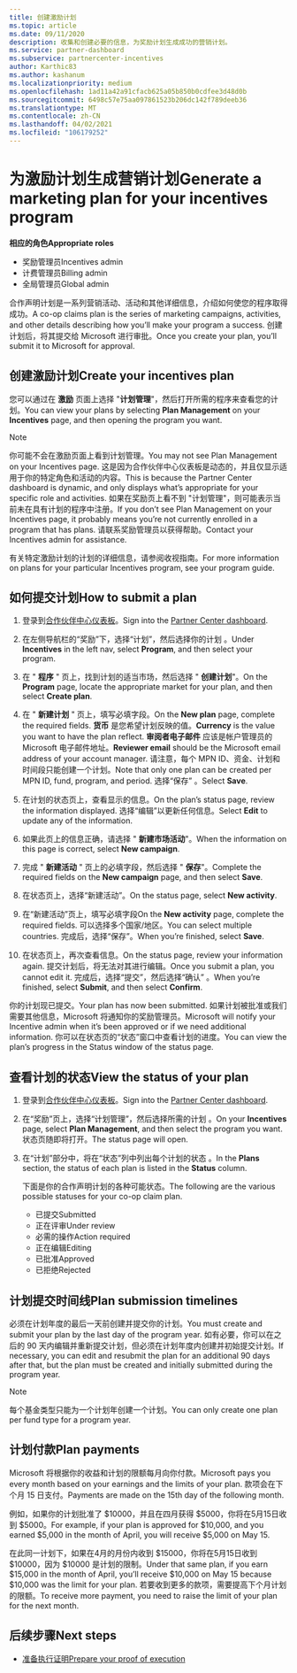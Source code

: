 ```yaml
---
title: 创建激励计划
ms.topic: article
ms.date: 09/11/2020
description: 收集和创建必要的信息，为奖励计划生成成功的营销计划。
ms.service: partner-dashboard
ms.subservice: partnercenter-incentives
author: Karthic83
ms.author: kashanum
ms.localizationpriority: medium
ms.openlocfilehash: 1ad11a42a91cfacb625a05b850b0cdfee3d48d0b
ms.sourcegitcommit: 6498c57e75aa097861523b206dc142f789deeb36
ms.translationtype: MT
ms.contentlocale: zh-CN
ms.lasthandoff: 04/02/2021
ms.locfileid: "106179252"
---
```

# <a name="generate-a-marketing-plan-for-your-incentives-program"></a><span data-ttu-id="37f8f-103">为激励计划生成营销计划</span><span class="sxs-lookup"><span data-stu-id="37f8f-103">Generate a marketing plan for your incentives program</span></span>

<span data-ttu-id="37f8f-104">**相应的角色**</span><span class="sxs-lookup"><span data-stu-id="37f8f-104">**Appropriate roles**</span></span>

- <span data-ttu-id="37f8f-105">奖励管理员</span><span class="sxs-lookup"><span data-stu-id="37f8f-105">Incentives admin</span></span>
- <span data-ttu-id="37f8f-106">计费管理员</span><span class="sxs-lookup"><span data-stu-id="37f8f-106">Billing admin</span></span>
- <span data-ttu-id="37f8f-107">全局管理员</span><span class="sxs-lookup"><span data-stu-id="37f8f-107">Global admin</span></span>

<span data-ttu-id="37f8f-108">合作声明计划是一系列营销活动、活动和其他详细信息，介绍如何使您的程序取得成功。</span><span class="sxs-lookup"><span data-stu-id="37f8f-108">A co-op claims plan is the series of marketing campaigns, activities, and other details describing how you’ll make your program a success.</span></span> <span data-ttu-id="37f8f-109">创建计划后，将其提交给 Microsoft 进行审批。</span><span class="sxs-lookup"><span data-stu-id="37f8f-109">Once you create your plan, you’ll submit it to Microsoft for approval.</span></span>

## <a name="create-your-incentives-plan"></a><span data-ttu-id="37f8f-110">创建激励计划</span><span class="sxs-lookup"><span data-stu-id="37f8f-110">Create your incentives plan</span></span>

<span data-ttu-id="37f8f-111">您可以通过在 **激励** 页面上选择 "**计划管理**"，然后打开所需的程序来查看您的计划。</span><span class="sxs-lookup"><span data-stu-id="37f8f-111">You can view your plans by selecting **Plan Management** on your **Incentives** page, and then opening the program you want.</span></span>

>[!NOTE]
><span data-ttu-id="37f8f-112">你可能不会在激励页面上看到计划管理。</span><span class="sxs-lookup"><span data-stu-id="37f8f-112">You may not see Plan Management on your Incentives page.</span></span> <span data-ttu-id="37f8f-113">这是因为合作伙伴中心仪表板是动态的，并且仅显示适用于你的特定角色和活动的内容。</span><span class="sxs-lookup"><span data-stu-id="37f8f-113">This is because the Partner Center dashboard is dynamic, and only displays what’s appropriate for your specific role and activities.</span></span> <span data-ttu-id="37f8f-114">如果在奖励页上看不到 "计划管理"，则可能表示当前未在具有计划的程序中注册。</span><span class="sxs-lookup"><span data-stu-id="37f8f-114">If you don’t see Plan Management on your Incentives page, it probably means you’re not currently enrolled in a program that has plans.</span></span> <span data-ttu-id="37f8f-115">请联系奖励管理员以获得帮助。</span><span class="sxs-lookup"><span data-stu-id="37f8f-115">Contact your Incentives admin for assistance.</span></span>

<span data-ttu-id="37f8f-116">有关特定激励计划的计划的详细信息，请参阅收视指南。</span><span class="sxs-lookup"><span data-stu-id="37f8f-116">For more information on plans for your particular Incentives program, see your program guide.</span></span>

## <a name="how-to-submit-a-plan"></a><span data-ttu-id="37f8f-117">如何提交计划</span><span class="sxs-lookup"><span data-stu-id="37f8f-117">How to submit a plan</span></span>

1. <span data-ttu-id="37f8f-118">登录到[合作伙伴中心仪表板](https://partner.microsoft.com/dashboard/)。</span><span class="sxs-lookup"><span data-stu-id="37f8f-118">Sign into the [Partner Center dashboard](https://partner.microsoft.com/dashboard/).</span></span>

2. <span data-ttu-id="37f8f-119">在左侧导航栏的“奖励”下，选择“计划”，然后选择你的计划 。</span><span class="sxs-lookup"><span data-stu-id="37f8f-119">Under **Incentives** in the left nav, select **Program**, and then select your program.</span></span> 

3. <span data-ttu-id="37f8f-120">在 " **程序** " 页上，找到计划的适当市场，然后选择 " **创建计划**"。</span><span class="sxs-lookup"><span data-stu-id="37f8f-120">On the **Program** page, locate the appropriate market for your plan, and then select **Create plan**.</span></span> 

4. <span data-ttu-id="37f8f-121">在 " **新建计划** " 页上，填写必填字段。</span><span class="sxs-lookup"><span data-stu-id="37f8f-121">On the **New plan** page, complete the required fields.</span></span> <span data-ttu-id="37f8f-122">**货币** 是您希望计划反映的值。</span><span class="sxs-lookup"><span data-stu-id="37f8f-122">**Currency** is the value you want to have the plan reflect.</span></span> <span data-ttu-id="37f8f-123">**审阅者电子邮件** 应该是帐户管理员的 Microsoft 电子邮件地址。</span><span class="sxs-lookup"><span data-stu-id="37f8f-123">**Reviewer email** should be the Microsoft email address of your account manager.</span></span> <span data-ttu-id="37f8f-124">请注意，每个 MPN ID、资金、计划和时间段只能创建一个计划。</span><span class="sxs-lookup"><span data-stu-id="37f8f-124">Note that only one plan can be created per MPN ID, fund, program, and period.</span></span> <span data-ttu-id="37f8f-125">选择“保存” 。</span><span class="sxs-lookup"><span data-stu-id="37f8f-125">Select **Save**.</span></span>

5. <span data-ttu-id="37f8f-126">在计划的状态页上，查看显示的信息。</span><span class="sxs-lookup"><span data-stu-id="37f8f-126">On the plan’s status page, review the information displayed.</span></span> <span data-ttu-id="37f8f-127">选择“编辑”以更新任何信息。</span><span class="sxs-lookup"><span data-stu-id="37f8f-127">Select **Edit** to update any of the information.</span></span>

6. <span data-ttu-id="37f8f-128">如果此页上的信息正确，请选择 " **新建市场活动**"。</span><span class="sxs-lookup"><span data-stu-id="37f8f-128">When the information on this page is correct, select **New campaign**.</span></span>

7. <span data-ttu-id="37f8f-129">完成 " **新建活动** " 页上的必填字段，然后选择 " **保存**"。</span><span class="sxs-lookup"><span data-stu-id="37f8f-129">Complete the required fields on the **New campaign** page, and then select **Save**.</span></span>

8. <span data-ttu-id="37f8f-130">在状态页上，选择“新建活动”。</span><span class="sxs-lookup"><span data-stu-id="37f8f-130">On the status page, select **New activity**.</span></span> 

9. <span data-ttu-id="37f8f-131">在“新建活动”页上，填写必填字段</span><span class="sxs-lookup"><span data-stu-id="37f8f-131">On the **New activity** page, complete the required fields.</span></span> <span data-ttu-id="37f8f-132">可以选择多个国家/地区。</span><span class="sxs-lookup"><span data-stu-id="37f8f-132">You can select multiple countries.</span></span> <span data-ttu-id="37f8f-133">完成后，选择“保存”。</span><span class="sxs-lookup"><span data-stu-id="37f8f-133">When you’re finished, select **Save**.</span></span> 

10. <span data-ttu-id="37f8f-134">在状态页上，再次查看信息。</span><span class="sxs-lookup"><span data-stu-id="37f8f-134">On the status page, review your information again.</span></span> <span data-ttu-id="37f8f-135">提交计划后，将无法对其进行编辑。</span><span class="sxs-lookup"><span data-stu-id="37f8f-135">Once you submit a plan, you cannot edit it.</span></span> <span data-ttu-id="37f8f-136">完成后，选择“提交”，然后选择“确认” 。</span><span class="sxs-lookup"><span data-stu-id="37f8f-136">When you’re finished, select **Submit**, and then select **Confirm**.</span></span>

<span data-ttu-id="37f8f-137">你的计划现已提交。</span><span class="sxs-lookup"><span data-stu-id="37f8f-137">Your plan has now been submitted.</span></span> <span data-ttu-id="37f8f-138">如果计划被批准或我们需要其他信息，Microsoft 将通知你的奖励管理员。</span><span class="sxs-lookup"><span data-stu-id="37f8f-138">Microsoft will notify your Incentive admin when it’s been approved or if we need additional information.</span></span> <span data-ttu-id="37f8f-139">你可以在状态页的“状态”窗口中查看计划的进度。</span><span class="sxs-lookup"><span data-stu-id="37f8f-139">You can view the plan’s progress in the Status window of the status page.</span></span>

## <a name="view-the-status-of-your-plan"></a><span data-ttu-id="37f8f-140">查看计划的状态</span><span class="sxs-lookup"><span data-stu-id="37f8f-140">View the status of your plan</span></span>

1. <span data-ttu-id="37f8f-141">登录到[合作伙伴中心仪表板](https://partner.microsoft.com/dashboard/)。</span><span class="sxs-lookup"><span data-stu-id="37f8f-141">Sign into the [Partner Center dashboard](https://partner.microsoft.com/dashboard/).</span></span>

2. <span data-ttu-id="37f8f-142">在“奖励”页上，选择“计划管理”，然后选择所需的计划 。</span><span class="sxs-lookup"><span data-stu-id="37f8f-142">On your **Incentives** page, select **Plan Management**, and then select the program you want.</span></span> <span data-ttu-id="37f8f-143">状态页随即将打开。</span><span class="sxs-lookup"><span data-stu-id="37f8f-143">The status page will open.</span></span>

3. <span data-ttu-id="37f8f-144">在“计划”部分中，将在“状态”列中列出每个计划的状态 。</span><span class="sxs-lookup"><span data-stu-id="37f8f-144">In the **Plans** section, the status of each plan is listed in the **Status** column.</span></span>

   <span data-ttu-id="37f8f-145">下面是你的合作声明计划的各种可能状态。</span><span class="sxs-lookup"><span data-stu-id="37f8f-145">The following are the various possible statuses for your co-op claim plan.</span></span>

   - <span data-ttu-id="37f8f-146">已提交</span><span class="sxs-lookup"><span data-stu-id="37f8f-146">Submitted</span></span>
   - <span data-ttu-id="37f8f-147">正在评审</span><span class="sxs-lookup"><span data-stu-id="37f8f-147">Under review</span></span>
   - <span data-ttu-id="37f8f-148">必需的操作</span><span class="sxs-lookup"><span data-stu-id="37f8f-148">Action required</span></span>
   - <span data-ttu-id="37f8f-149">正在编辑</span><span class="sxs-lookup"><span data-stu-id="37f8f-149">Editing</span></span>
   - <span data-ttu-id="37f8f-150">已批准</span><span class="sxs-lookup"><span data-stu-id="37f8f-150">Approved</span></span>
   - <span data-ttu-id="37f8f-151">已拒绝</span><span class="sxs-lookup"><span data-stu-id="37f8f-151">Rejected</span></span>

## <a name="plan-submission-timelines"></a><span data-ttu-id="37f8f-152">计划提交时间线</span><span class="sxs-lookup"><span data-stu-id="37f8f-152">Plan submission timelines</span></span>

<span data-ttu-id="37f8f-153">必须在计划年度的最后一天前创建并提交你的计划。</span><span class="sxs-lookup"><span data-stu-id="37f8f-153">You must create and submit your plan by the last day of the program year.</span></span> <span data-ttu-id="37f8f-154">如有必要，你可以在之后的 90 天内编辑并重新提交计划，但必须在计划年度内创建并初始提交计划。</span><span class="sxs-lookup"><span data-stu-id="37f8f-154">If necessary, you can edit and resubmit the plan for an additional 90 days after that, but the plan must be created and initially submitted during the program year.</span></span>

>[!NOTE]
> <span data-ttu-id="37f8f-155">每个基金类型只能为一个计划年创建一个计划。</span><span class="sxs-lookup"><span data-stu-id="37f8f-155">You can only create one plan per fund type for a program year.</span></span>

## <a name="plan-payments"></a><span data-ttu-id="37f8f-156">计划付款</span><span class="sxs-lookup"><span data-stu-id="37f8f-156">Plan payments</span></span>

<span data-ttu-id="37f8f-157">Microsoft 将根据你的收益和计划的限额每月向你付款。</span><span class="sxs-lookup"><span data-stu-id="37f8f-157">Microsoft pays you every month based on your earnings and the limits of your plan.</span></span> <span data-ttu-id="37f8f-158">款项会在下个月 15 日支付。</span><span class="sxs-lookup"><span data-stu-id="37f8f-158">Payments are made on the 15th day of the following month.</span></span>

<span data-ttu-id="37f8f-159">例如，如果你的计划批准了 $10000，并且在四月获得 $5000，你将在5月15日收到 $5000。</span><span class="sxs-lookup"><span data-stu-id="37f8f-159">For example, if your plan is approved for $10,000, and you earned $5,000 in the month of April, you will receive $5,000 on May 15.</span></span>

<span data-ttu-id="37f8f-160">在此同一计划下，如果在4月的月份内收到 $15000，你将在5月15日收到 $10000，因为 $10000 是计划的限制。</span><span class="sxs-lookup"><span data-stu-id="37f8f-160">Under that same plan, if you earn $15,000 in the month of April, you’ll receive $10,000 on May 15 because $10,000 was the limit for your plan.</span></span> <span data-ttu-id="37f8f-161">若要收到更多的款项，需要提高下个月计划的限额。</span><span class="sxs-lookup"><span data-stu-id="37f8f-161">To receive more payment, you need to raise the limit of your plan for the next month.</span></span>

## <a name="next-steps"></a><span data-ttu-id="37f8f-162">后续步骤</span><span class="sxs-lookup"><span data-stu-id="37f8f-162">Next steps</span></span>

- [<span data-ttu-id="37f8f-163">准备执行证明</span><span class="sxs-lookup"><span data-stu-id="37f8f-163">Prepare your proof of execution</span></span>](incentives-prepare-your-proof-of-execution.md)
